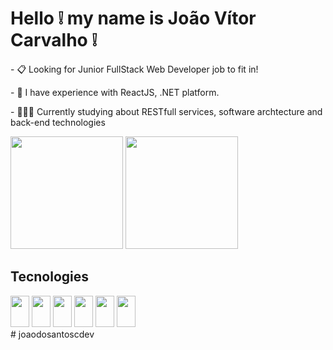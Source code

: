 # Hello ❕ my name is João Vítor Carvalho ❕

<p>- 📋 Looking for Junior FullStack Web Developer job to fit in!</p>
<p>- 🌱 I have experience with ReactJS, .NET platform.</p>
<p>-  🧑🏻‍💻 Currently studying about RESTfull services, software archtecture and back-end technologies</p>
<div>
  <img height="180em" src="https://github-readme-stats.vercel.app/api?username=joaodosantoscdev&theme=synthwave&show_icons=true&include_all_commits=true&account_private=true"/>
  <img height="180em" src="https://github-readme-stats.vercel.app/api/top-langs/?username=anuraghazra&layout=compact&theme=synthwave&langs_count=6"/>
</div>

<h2>Tecnologies</h2>
<div display="inline-block">
  <img height="50px" width="30px" src="https://cdn.jsdelivr.net/gh/devicons/devicon/icons/html5/html5-original.svg" />
  <img height="50px" width="30px" src="https://cdn.jsdelivr.net/gh/devicons/devicon/icons/css3/css3-original.svg" />
  <img height="50px" width="30px" src="https://cdn.jsdelivr.net/gh/devicons/devicon/icons/bootstrap/bootstrap-original.svg" />
  <img height="50px" width="30px" src="https://cdn.jsdelivr.net/gh/devicons/devicon/icons/javascript/javascript-original.svg" />
  <img height="50px" width="30px" src="https://cdn.jsdelivr.net/gh/devicons/devicon/icons/csharp/csharp-original.svg" />
  <img height="50px" width="30px" src="https://cdn.jsdelivr.net/gh/devicons/devicon/icons/dot-net/dot-net-plain-wordmark.svg" />
</div>
# joaodosantoscdev
